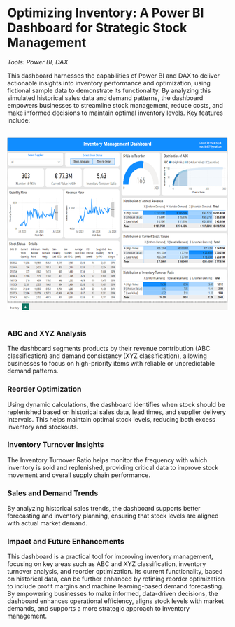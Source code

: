 # Optimizing Inventory: A Power BI Dashboard for Strategic Stock Management

_Tools: Power BI, DAX_

This dashboard harnesses the capabilities of Power BI and DAX to deliver actionable insights into inventory performance and optimization, using fictional sample data to demonstrate its functionality. By analyzing this simulated historical sales data and demand patterns, the dashboard empowers businesses to streamline stock management, reduce costs, and make informed decisions to maintain optimal inventory levels. Key features include:

<br clear="left"/>
<div align="center">
  <img width="700" height="394" alt="Inventory Dashboard" src="Inventory dashboard.png"/>
</div>
<br clear="left"/>

### ABC and XYZ Analysis

The dashboard segments products by their revenue contribution (ABC classification) and demand consistency (XYZ classification), allowing businesses to focus on high-priority items with reliable or unpredictable demand patterns.

### Reorder Optimization

Using dynamic calculations, the dashboard identifies when stock should be replenished based on historical sales data, lead times, and supplier delivery intervals. This helps maintain optimal stock levels, reducing both excess inventory and stockouts.

### Inventory Turnover Insights

The Inventory Turnover Ratio helps monitor the frequency with which inventory is sold and replenished, providing critical data to improve stock movement and overall supply chain performance.

### Sales and Demand Trends

By analyzing historical sales trends, the dashboard supports better forecasting and inventory planning, ensuring that stock levels are aligned with actual market demand.

### Impact and Future Enhancements

This dashboard is a practical tool for improving inventory management, focusing on key areas such as ABC and XYZ classification, inventory turnover analysis, and reorder optimization. Its current functionality, based on historical data, can be further enhanced by refining reorder optimization to include profit margins and machine learning-based demand forecasting. By empowering businesses to make informed, data-driven decisions, the dashboard enhances operational efficiency, aligns stock levels with market demands, and supports a more strategic approach to inventory management.
